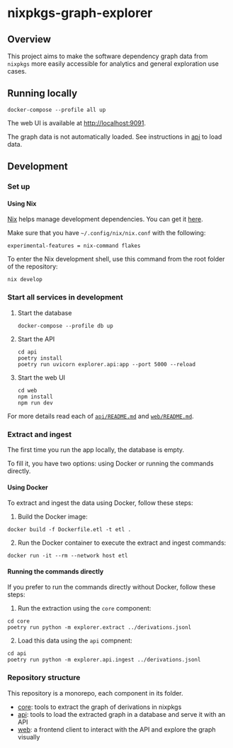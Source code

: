 # nixpkgs-graph-explorer

## Overview

This project aims to make the software dependency graph data from `nixpkgs` more easily accessible for analytics and general exploration use cases.

## Running locally

```console
docker-compose --profile all up
```

The web UI is available at [http://localhost:9091](http://localhost:9091).

The graph data is not automatically loaded.
See instructions in [api](./api) to load data.

<!-- TODO add instructions to load data here -->

## Development

### Set up

#### Using Nix

[Nix](https://nixos.org/) helps manage development dependencies.
You can get it [here](https://nixos.org/download.html).

Make sure that you have `~/.config/nix/nix.conf` with the following:
```
experimental-features = nix-command flakes
```

To enter the Nix development shell, use this command from the root folder of the repository:

```console
nix develop
```

### Start all services in development

1. Start the database
   ```console
   docker-compose --profile db up
   ```
2. Start the API
   ```console
   cd api
   poetry install
   poetry run uvicorn explorer.api:app --port 5000 --reload
   ```
3. Start the web UI
   ```console
   cd web
   npm install
   npm run dev
   ```

For more details read each of [`api/README.md`](./api/README.md) and [`web/README.md`](./web/README.md).

### Extract and ingest

The first time you run the app locally, the database is empty.

To fill it, you have two options: using Docker or running the commands directly.

#### Using Docker

To extract and ingest the data using Docker, follow these steps:

1. Build the Docker image:

```console
docker build -f Dockerfile.etl -t etl .
```

2. Run the Docker container to execute the extract and ingest commands:
```console
docker run -it --rm --network host etl
```

#### Running the commands directly

If you prefer to run the commands directly without Docker, follow these steps:

1. Run the extraction using the `core` component:

```console
cd core
poetry run python -m explorer.extract ../derivations.jsonl
```

2. Load this data using the `api` compnent:

```console
cd api
poetry run python -m explorer.api.ingest ../derivations.jsonl
```

### Repository structure

This repository is a monorepo, each component in its folder.

- [core](./core): tools to extract the graph of derivations in nixpkgs
- [api](./api): tools to load the extracted graph in a database and serve it with an API
- [web](./web): a frontend client to interact with the API and explore the graph visually
